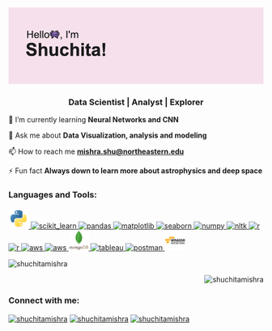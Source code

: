 <!---
shuchita28/shuchita28 is a ✨ special ✨ repository because its `README.md` (this file) appears on your GitHub profile.
You can click the Preview link to take a look at your changes.
--->

<img src="https://github.com/shuchita28/shuchita28/blob/main/header.png">

<h3 align="center">Data Scientist | Analyst | Explorer </h3>

🌱 I’m currently learning **Neural Networks and CNN**

💬 Ask me about **Data Visualization, analysis and modeling**

📫 How to reach me **mishra.shu@northeastern.edu**

⚡ Fun fact **Always down to learn more about astrophysics and deep space**

<h3 align="left">Languages and Tools:</h3>
<p align="left"> <a href="https://www.python.org" target="_blank"> <img src="https://raw.githubusercontent.com/devicons/devicon/master/icons/python/python-original.svg" alt="python" width="40" height="40"/> </a> 
<a href="https://scikit-learn.org/" target="_blank"> <img src="https://upload.wikimedia.org/wikipedia/commons/0/05/Scikit_learn_logo_small.svg" alt="scikit_learn" width="40" height="40"/> </a> 
<a href="https://pandas.pydata.org/" target="_blank"> <img src="https://miro.medium.com/max/481/1*cxfqR8NAj8HGal8CVOZ7hg.png" alt="pandas" width="80" height="40"/> </a>
<a href="https://matplotlib.org/" target="_blank"> <img src="https://miro.medium.com/max/805/1*aUSZsGFCMPNYCkQygs4aGQ.jpeg" alt="matplotlib" width="70" height="40"/> </a> 
<a href="https://seaborn.pydata.org/" target="_blank"> <img src="https://files.ai-pool.com/a/21155149cb560f48f085a21264277c3c.png" alt="seaborn" width="50" height="40"/> </a> 
<a href="https://numpy.org/" target="_blank"> <img src="https://numpy.org/images/logo.svg" alt="numpy" width="40" height="40"/> </a>
<a href="https://www.nltk.org/" target="_blank"> <img src="https://miro.medium.com/max/592/0*zKRz1UgqpOZ4bvuA" alt="nltk" width="40" height="40"/> </a> <a href="https://www.r-project.org/" target="_blank"> <img src="https://www.vectorlogo.zone/logos/r-project/r-project-official.svg" alt="r" width="40" height="40"/> </a>
<a href="https://www.tidyverse.org/" target="_blank"> <img src="https://www.business-science.io/assets/2020-10-15-must-know-tidyverse-features/tidyverse-icons.png" alt="r" width="60" height="40"/> </a> 
</a> <a href="https://en.wikipedia.org/wiki/SQL" target="_blank"> <img src="https://i0.wp.com/learn.onemonth.com/wp-content/uploads/2019/07/image2-1.png?fit=600%2C315&ssl=1" alt="aws" width="65" height="40"/> </a> 
<a href="https://www.mysql.com/" target="_blank"> <img src="https://pbs.twimg.com/profile_images/1255113654049128448/J5Yt92WW_400x400.png" alt="aws" width="40" height="40"/> </a>
<a href="https://www.mongodb.com/" target="_blank"> <img src="https://raw.githubusercontent.com/devicons/devicon/master/icons/mongodb/mongodb-original-wordmark.svg" alt="mongodb" width="40" height="40"/> </a> 
<a href="https://www.tableau.com/" target="_blank"> <img src="https://www.gocrisp.com/wp-content/uploads/2021/07/Tableau-Emblem.png" alt="tableau" width="70" height="40"/> </a> <a href="https://postman.com" target="_blank"> <img src="https://www.vectorlogo.zone/logos/getpostman/getpostman-icon.svg" alt="postman" width="40" height="40"/> </a>
<a href="https://aws.amazon.com" target="_blank"> <img src="https://raw.githubusercontent.com/devicons/devicon/master/icons/amazonwebservices/amazonwebservices-original-wordmark.svg" alt="aws" width="40" height="40"/> </a>


<p><img align="center" src="https://github-readme-stats.vercel.app/api/top-langs?username=shuchita28&show_icons=true&locale=en&layout=compact" alt="shuchitamishra" /></p>

<p>&nbsp;<img align="right" src="https://github-readme-stats.vercel.app/api?username=shuchita28&show_icons=true&locale=en" alt="shuchitamishra" /></p>

<h3 align="left">Connect with me:</h3>
<p align="left">

<a href="https://linkedin.com/in/shuchitamishra" target="blank"><img align="center" src="https://raw.githubusercontent.com/rahuldkjain/github-profile-readme-generator/master/src/images/icons/Social/linked-in-alt.svg" alt="shuchitamishra" height="30" width="40" /></a>
<a href="https://www.facebook.com/shuchita.mishra.5" target="blank"><img align="center" src="https://raw.githubusercontent.com/rahuldkjain/github-profile-readme-generator/master/src/images/icons/Social/facebook.svg" alt="shuchitamishra" height="30" width="40" /></a>
<a href="https://instagram.com/shuchitaaaa" target="blank"><img align="center" src="https://raw.githubusercontent.com/rahuldkjain/github-profile-readme-generator/master/src/images/icons/Social/instagram.svg" alt="shuchitamishra" height="30" width="40" /></a>
</p>

